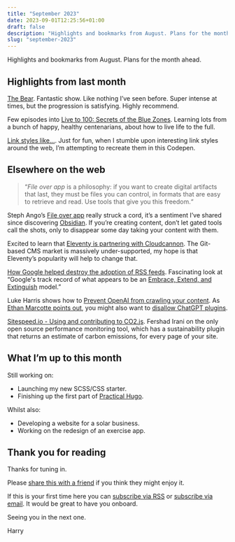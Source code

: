 ```yaml
---
title: "September 2023"
date: 2023-09-01T12:25:56+01:00
draft: false
description: "Highlights and bookmarks from August. Plans for the month ahead."
slug: "september-2023"
---
```


Highlights and bookmarks from August. Plans for the month ahead.

## Highlights from last month

[The Bear](https://www.imdb.com/title/tt14452776/). Fantastic show. Like nothing I’ve seen before. Super intense at times, but the progression is satisfying. Highly recommend.

Few episodes into [Live to 100: Secrets of the Blue Zones](https://www.imdb.com/title/tt28523129/). Learning lots from a bunch of happy, healthy centenarians, about how to live life to the full.

[Link styles like...](https://codepen.io/harrycresswell/pen/QWJxrBY). Just for fun, when I stumble upon interesting link styles around the web, I’m attempting to recreate them in this Codepen.

## Elsewhere on the web

> “_File over app_ is a philosophy: if you want to create digital artifacts that last, they must be files you can control, in formats that are easy to retrieve and read. Use tools that give you this freedom.“ 

Steph Ango’s [File over app](https://stephanango.com/file-over-app) really struck a cord, it’s a sentiment I’ve shared since discovering [Obsidian](https://obsidian.md/blog/new-obsidian-icon/). If you’re creating content, don’t let gated tools call the shots, only to disappear some day taking your content with them. 

Excited to learn that [Eleventy is partnering with Cloudcannon](https://www.zachleat.com/web/cloudcannon/). The Git-based CMS market is massively under-supported, my hope is that Eleventy’s popularity will help to change that. 

[How Google helped destroy the adoption of RSS feeds](https://openrss.org/blog/how-google-helped-destroy-adoption-of-rss-feeds). Fascinating look at “Google's track record of what appears to be an [Embrace, Extend, and Extinguish](https://en.wikipedia.org/wiki/Embrace,_extend,_and_extinguish) model.” 

Luke Harris shows how to [Prevent OpenAI from crawling your content](https://www.lkhrs.com/blog/2023/prevent-crawling-openai/). As [Ethan Marcotte points out](https://follow.ethanmarcotte.com/@beep/110861370716939127), you might also want to [disallow ChatGPT plugins](https://platform.openai.com/docs/plugins/bot/chatgpt-user).

[Sitespeed.io - Using and contributing to CO2.js](https://fershad.com/writing/sitespeed-io-using-and-contributing-to-co2-js/). Fershad Irani on the only open source performance monitoring tool, which has a sustainability plugin that returns an estimate of carbon emissions, for every page of your site.


## What I’m up to this month

Still working on:

- Launching my new SCSS/CSS starter.
- Finishing up the first part of [Practical Hugo](https://practicalhugo.com/).

Whilst also:

- Developing a website for a solar business.
- Working on the redesign of an exercise app. 

## Thank you for reading

Thanks for tuning in.

Please [share this with a friend](https://harrycresswell.com/newsletter/september-2023) if you think they might enjoy it.

If this is your first time here you can [subscribe via RSS](https://harrycresswell.com/feeds/) or [subscribe via email](https://harrycresswell.us14.list-manage.com/subscribe/post?u=4e8fba8d0ab4a857159c0104e&id=d6ad2b65ca). It would be great to have you onboard.

Seeing you in the next one.

Harry

